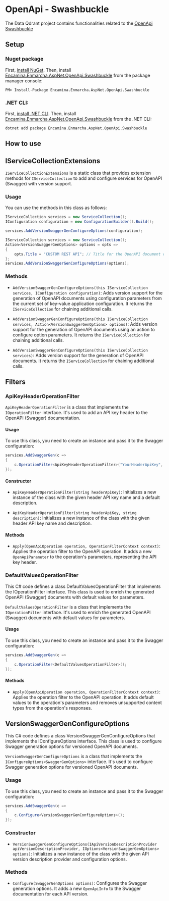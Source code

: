 ﻿# OpenApi - Swashbuckle

The Data Qdrant project contains functionalities related to the [OpenApi Swashbuckle](https://learn.microsoft.com/es-es/aspnet/core/tutorials/web-api-help-pages-using-swagger?view=aspnetcore-7.0)

## Setup

### Nuget package

First, [install NuGet](http://docs.nuget.org/docs/start-here/installing-nuget). Then, install [Encamina.Enmarcha.AspNet.OpenApi.Swashbuckle](https://www.nuget.org/packages/Encamina.Enmarcha.AspNet.OpenApi.Swashbuckle) from the package manager console:

    PM> Install-Package Encamina.Enmarcha.AspNet.OpenApi.Swashbuckle

### .NET CLI:

First, [install .NET CLI](https://learn.microsoft.com/en-us/dotnet/core/tools/). Then, install [Encamina.Enmarcha.AspNet.OpenApi.Swashbuckle](https://www.nuget.org/packages/Encamina.Enmarcha.AspNet.OpenApi.Swashbuckle) from the .NET CLI:

    dotnet add package Encamina.Enmarcha.AspNet.OpenApi.Swashbuckle

## How to use

## IServiceCollectionExtensions

`IServiceCollectionExtensions` is a static class that provides extension methods for `IServiceCollection` to add and configure services for OpenAPI (Swagger) with version support.

### Usage

You can use the methods in this class as follows:

```csharp
IServiceCollection services = new ServiceCollection();
IConfiguration configuration = new ConfigurationBuilder().Build();

services.AddVersionSwaggerGenConfigureOptions(configuration);
```

```csharp
IServiceCollection services = new ServiceCollection();
Action<VersionSwaggerGenOptions> options = opts =>
{
    opts.Title = "CUSTOM REST API"; // Title for the OpenAPI document when using version support.
};
services.AddVersionSwaggerGenConfigureOptions(options);
```

### Methods

- `AddVersionSwaggerGenConfigureOptions(this IServiceCollection services, IConfiguration configuration)`: Adds version support for the generation of OpenAPI documents using configuration parameters from the current set of key-value application configuration. It returns the `IServiceCollection` for chaining additional calls.

- `AddVersionSwaggerGenConfigureOptions(this IServiceCollection services, Action<VersionSwaggerGenOptions> options)`: Adds version support for the generation of OpenAPI documents using an action to configure option parameters. It returns the `IServiceCollection` for chaining additional calls.

- `AddVersionSwaggerGenConfigureOptions(this IServiceCollection services)`: Adds version support for the generation of OpenAPI documents. It returns the `IServiceCollection` for chaining additional calls.

## Filters

### ApiKeyHeaderOperationFilter

`ApiKeyHeaderOperationFilter` is a class that implements the `IOperationFilter` interface. It's used to add an API key header to the OpenAPI (Swagger) documentation.

#### Usage

To use this class, you need to create an instance and pass it to the Swagger configuration:

```csharp
services.AddSwaggerGen(c =>
{
    c.OperationFilter<ApiKeyHeaderOperationFilter>("YourHeaderApiKey", "YourDescription");
});
```

#### Constructor

- `ApiKeyHeaderOperationFilter(string headerApiKey)`: Initializes a new instance of the class with the given header API key name and a default description.

- `ApiKeyHeaderOperationFilter(string headerApiKey, string description)`: Initializes a new instance of the class with the given header API key name and description.

#### Methods

- `Apply(OpenApiOperation operation, OperationFilterContext context)`: Applies the operation filter to the OpenAPI operation. It adds a new `OpenApiParameter` to the operation's parameters, representing the API key header.

### DefaultValuesOperationFilter

This C# code defines a class DefaultValuesOperationFilter that implements the IOperationFilter interface. This class is used to enrich the generated OpenAPI (Swagger) documents with default values for parameters.

`DefaultValuesOperationFilter` is a class that implements the `IOperationFilter` interface. It's used to enrich the generated OpenAPI (Swagger) documents with default values for parameters.

#### Usage

To use this class, you need to create an instance and pass it to the Swagger configuration:

```csharp
services.AddSwaggerGen(c =>
{
    c.OperationFilter<DefaultValuesOperationFilter>();
});
```

#### Methods

- `Apply(OpenApiOperation operation, OperationFilterContext context)`: Applies the operation filter to the OpenAPI operation. It adds default values to the operation's parameters and removes unsupported content types from the operation's responses.

## VersionSwaggerGenConfigureOptions

This C# code defines a class VersionSwaggerGenConfigureOptions that implements the IConfigureOptions<SwaggerGenOptions> interface. This class is used to configure Swagger generation options for versioned OpenAPI documents.

`VersionSwaggerGenConfigureOptions` is a class that implements the `IConfigureOptions<SwaggerGenOptions>` interface. It's used to configure Swagger generation options for versioned OpenAPI documents.

### Usage

To use this class, you need to create an instance and pass it to the Swagger configuration:

```csharp
services.AddSwaggerGen(c =>
{
    c.Configure<VersionSwaggerGenConfigureOptions>();
});
```

### Constructor

- `VersionSwaggerGenConfigureOptions(IApiVersionDescriptionProvider apiVersionDescriptionProvider, IOptions<VersionSwaggerGenOptions> options)`: Initializes a new instance of the class with the given API version description provider and configuration options.

### Methods

- `Configure(SwaggerGenOptions options)`: Configures the Swagger generation options. It adds a new `OpenApiInfo` to the Swagger documentation for each API version.

